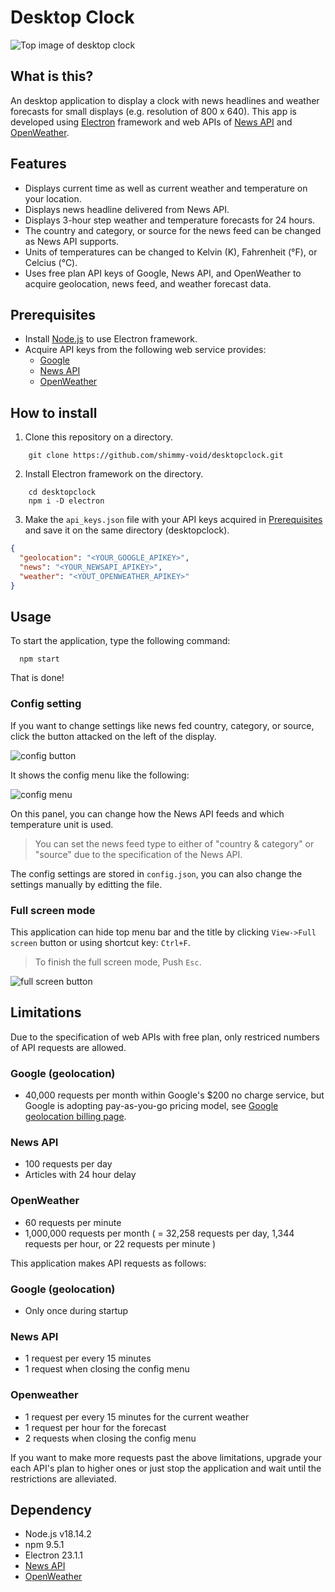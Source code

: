 # Desktop Clock

![Top image of desktop clock](/docs/img/top.png)

## What is this?

An desktop application to display a clock with news headlines and weather forecasts for small displays (e.g. resolution of 800 x 640). This app is developed using [Electron](https://www.electronjs.org/) framework and web APIs of [News API](https://newsapi.org/) and [OpenWeather](https://openweathermap.org/).

## Features

- Displays current time as well as current weather and temperature on your location.
- Displays news headline delivered from News API.
- Displays 3-hour step weather and temperature forecasts for 24 hours.
- The country and category, or source for the news feed can be changed as News API supports.
- Units of temperatures can be changed to Kelvin (K), Fahrenheit (°F), or Celcius (°C).
- Uses free plan API keys of Google, News API, and OpenWeather to acquire geolocation, news feed, and weather forecast data.

## Prerequisites

- Install [Node.js](https://nodejs.org/en/) to use Electron framework.
- Acquire API keys from the following web service provides:
    - [Google](https://developers.google.com/maps/documentation/geolocation/get-api-key)
    - [News API](https://newsapi.org/register)
    - [OpenWeather](https://home.openweathermap.org/users/sign_up) 

## How to install

1. Clone this repository on a directory.

```shell
    git clone https://github.com/shimmy-void/desktopclock.git
```

2. Install Electron framework on the directory.

```shell
    cd desktopclock
    npm i -D electron
```

3. Make the `api_keys.json` file with your API keys acquired in [Prerequisites](#Prerequisites) and save it on the same directory (desktopclock).

```json
{
  "geolocation": "<YOUR_GOOGLE_APIKEY>",
  "news": "<YOUR_NEWSAPI_APIKEY>",
  "weather": "<YOUT_OPENWEATHER_APIKEY>"
}
```

## Usage

To start the application, type the following command:

```shell
  npm start
```

That is done!

### Config setting

If you want to change settings like news fed country, category, or source, click the button attacked on the left of the display.

![config button](/docs/img/config_btn.png)

It shows the config menu like the following:

![config menu](/docs/img/config.png)

On this panel, you can change how the News API feeds and which temperature unit is used.

> You can set the news feed type to either of "country & category" or "source" due to the specification of the News API.

The config settings are stored in `config.json`, you can also change the settings manually by editting the file.

### Full screen mode

This application can hide top menu bar and the title by clicking `View->Full screen` button or using shortcut key: `Ctrl+F`.

> To finish the full screen mode, Push `Esc`.

![full screen button](/docs/img/fullscreen.png)

## Limitations

Due to the specification of web APIs with free plan, only restriced numbers of API requests are allowed.

### Google (geolocation)
- 40,000 requests per month within Google's $200 no charge service, but Google is adopting pay-as-you-go pricing model, see [Google geolocation billing page](https://developers.google.com/maps/documentation/geolocation/usage-and-billing).

### News API
- 100 requests per day
- Articles with 24 hour delay

### OpenWeather
- 60 requests per minute
- 1,000,000 requests per month ( = 32,258 requests per day, 1,344 requests per hour, or 22 requests per minute )

This application makes API requests as follows:

### Google (geolocation)
- Only once during startup

### News API
- 1 request per every 15 minutes
- 1 request when closing the config menu

### Openweather
- 1 request per every 15 minutes for the current weather
- 1 request per hour for the forecast
- 2 requests when closing the config menu

If you want to make more requests past the above limitations, upgrade your each API's plan to higher ones or just stop the application and wait until the restrictions are alleviated.

## Dependency

- Node.js v18.14.2
- npm 9.5.1
- Electron 23.1.1
- [News API](https://newsapi.org/)
- [OpenWeather](https://openweathermap.org/)
